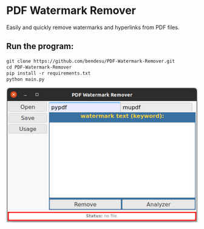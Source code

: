 # PDF Watermark Remover
Easily and quickly remove watermarks and hyperlinks from PDF files.

## Run the program:
```
git clone https://github.com/bendesu/PDF-Watermark-Remover.git
cd PDF-Watermark-Remover
pip install -r requirements.txt
python main.py
```
![Screenshot](assets/Screenshot.png)
